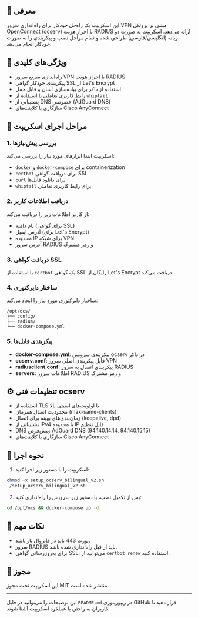 

## 📌 معرفی
این اسکریپت یک راه‌حل خودکار برای راه‌اندازی سرور VPN مبتنی بر پروتکل OpenConnect (ocserv) با احراز هویت RADIUS ارائه می‌دهد. اسکریپت به صورت دو زبانه (انگلیسی/فارسی) طراحی شده و تمام مراحل نصب و پیکربندی را به صورت خودکار انجام می‌دهد.

## 🎯 ویژگی‌های کلیدی
- راه‌اندازی سریع سرور VPN با احراز هویت RADIUS
- پیکربندی خودکار گواهی SSL از Let's Encrypt
- استفاده از داکر برای پیاده‌سازی آسان و قابل حمل
- رابط کاربری تعاملی با استفاده از `whiptail`
- پشتیبانی از DNS خصوصی (AdGuard DNS)
- سازگاری با کلاینت‌های Cisco AnyConnect

## 🔧 مراحل اجرای اسکریپت

### 1. بررسی پیش‌نیازها
اسکریپت ابتدا ابزارهای مورد نیاز را بررسی می‌کند:
- `docker` و `docker-compose` برای containerization
- `certbot` برای دریافت گواهی SSL
- `curl` برای دانلود فایل‌ها
- `whiptail` برای رابط کاربری تعاملی

### 2. دریافت اطلاعات کاربر
از کاربر اطلاعات زیر را دریافت می‌کند:
- نام دامنه (برای گواهی SSL)
- آدرس ایمیل (برای Let's Encrypt)
- محدوده IP برای شبکه VPN
- آدرس سرور RADIUS و رمز مشترک

### 3. دریافت گواهی SSL
با استفاده از `certbot` یک گواهی SSL رایگان از Let's Encrypt دریافت می‌کند.

### 4. ساختار دایرکتوری
ساختار دایرکتوری مورد نیاز را ایجاد می‌کند:
```
/opt/ocs/
├── config/
├── radius/
└── docker-compose.yml
```

### 5. پیکربندی فایل‌ها
- **docker-compose.yml**: پیکربندی سرویس ocserv در داکر
- **ocserv.conf**: فایل پیکربندی اصلی سرور VPN
- **radiusclient.conf**: پیکربندی اتصال به سرور RADIUS
- **servers**: اطلاعات سرور RADIUS و رمز مشترک

## ⚙️ تنظیمات فنی ocserv
- استفاده از TLS با اولویت‌های امنیتی بالا
- محدودیت اتصال همزمان (max-same-clients)
- زمان‌بندی‌های بهینه برای اتصال (keepalive, dpd)
- پشتیبانی از IPv4 با محدوده IP قابل تنظیم
- DNS پیش‌فرض: AdGuard DNS (94.140.14.14, 94.140.15.15)
- سازگاری با کلاینت‌های Cisco AnyConnect

## 🚀 نحوه اجرا
1. اسکریپت را با دستور زیر اجرا کنید:
```bash
chmod +x setup_ocserv_bilingual_v2.sh
./setup_ocserv_bilingual_v2.sh
```

2. پس از تکمیل نصب، با دستور زیر سرویس را راه‌اندازی کنید:
```bash
cd /opt/ocs && docker-compose up -d
```

## 📝 نکات مهم
- پورت 443 باید در فایروال باز باشد.
- سرور RADIUS باید از قبل راه‌اندازی شده باشد.
- برای به‌روزرسانی گواهی SSL، می‌توانید از `certbot renew` استفاده کنید.

## 📜 مجوز
این اسکریپت تحت مجوز MIT منتشر شده است.

---

این توضیحات را می‌توانید در فایل `README.md` در ریپوزیتوری GitHub قرار دهید تا کاربران به راحتی با عملکرد اسکریپت آشنا شوند.
